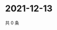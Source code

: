 # 2021-12-13

共 0 条

<!-- BEGIN WEIBO -->
<!-- 最后更新时间 Mon Dec 13 2021 05:12:13 GMT+0800 (China Standard Time) -->

<!-- END WEIBO -->
